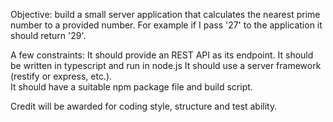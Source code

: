 Objective: build a small server application that calculates the nearest prime number to a provided number.  For example if I pass '27' to the application it should return '29'. 
 
A few constraints:
It should provide an REST API as its endpoint.
It should be written in typescript and run in node.js
It should use a server framework (restify or express, etc.).  
It should have a suitable npm package file and build script.
 
Credit will be awarded for coding style, structure and test ability.
